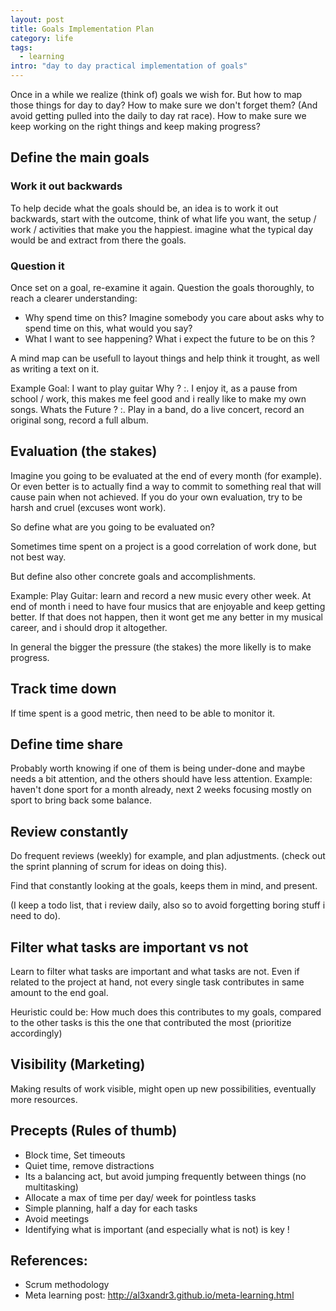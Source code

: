 ```yaml
---
layout: post
title: Goals Implementation Plan
category: life
tags:
  - learning
intro: "day to day practical implementation of goals"
---
```


Once in a while we realize (think of) goals we wish for.
But how to map those things for day to day? 
How to make sure we don't forget them? (And avoid getting pulled into the daily to day rat race).
How to make sure we keep working on the right things and keep making progress?

## Define the main goals

### Work it out backwards
To help decide what the goals should be, an idea is to work it out backwards, start with the outcome, think of what life you want, the setup / work / activities that make you the happiest. imagine what the typical day would be and extract from there the goals.

### Question it
Once set on a goal, re-examine it again. Question the goals thoroughly, to reach a clearer understanding:
- Why spend time on this? Imagine somebody you care about asks why to spend time on this, what would you say? 
- What I want to see happening? What i expect the future to be on this ?

A mind map can be usefull to layout things and help think it trought, as well as writing a text on it.

Example Goal: I want to play guitar
Why ? 
:. I enjoy it, as a pause from school / work, this makes me feel good and i really like to make my own songs.
Whats the Future ?
:. Play in a band, do a live concert, record an original song, record a full album.


## Evaluation (the stakes)

Imagine you going to be evaluated at the end of every month (for example).
Or even better is to actually find a way to commit to something real that will cause pain when not achieved.
If you do your own evaluation, try to be harsh and cruel (excuses wont work).

So define what are you going to be evaluated on?

Sometimes time spent on a project is a good correlation of work done, but not best way.

But define also other concrete goals and accomplishments.

Example:
Play Guitar: learn and record a new music every other week. At end of month i need to have four musics that are enjoyable and keep getting better. If that does not happen, then it wont get me any better in my musical career, and i should drop it altogether.

In general the bigger the pressure (the stakes) the more likelly is to make progress.

## Track time down
If time spent is a good metric, then need to be able to monitor it.

## Define time share
Probably worth knowing if one of them is being under-done and maybe needs a bit attention, and the others should have less attention.
Example: haven't done sport for a month already, next 2 weeks focusing mostly on sport to bring back some balance.

## Review constantly
Do frequent reviews (weekly) for example, and plan adjustments. (check out the sprint planning of scrum for ideas on doing this).

Find that constantly looking at the goals, keeps them in mind, and present.

(I keep a todo list, that i review daily, also so to avoid forgetting boring stuff i need to do).

## Filter what tasks are important vs not
Learn to filter what tasks are important and what tasks are not.
Even if related to the project at hand, not every single task contributes in same amount to the end goal.

Heuristic could be: How much does this contributes to my goals, compared to the other tasks is this the one that contributed the most (prioritize accordingly)

## Visibility (Marketing)
Making results of work visible, might open up new possibilities, eventually more resources.

## Precepts (Rules of thumb)

- Block time, Set timeouts
- Quiet time, remove distractions
- Its a balancing act, but avoid jumping frequently between things (no multitasking)
- Allocate a max of time per day/ week for pointless tasks
- Simple planning, half a day for each tasks
- Avoid meetings
- Identifying what is important (and especially what is not) is key !

## References:

- Scrum methodology
- Meta learning post: http://al3xandr3.github.io/meta-learning.html
